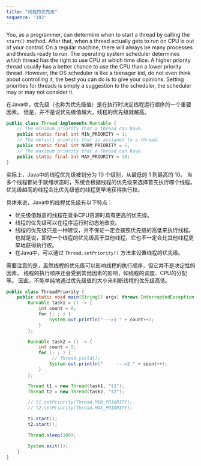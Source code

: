 ```yaml
---
title: "线程的优先级"
sequence: "102"
---
```


You, as a programmer, can determine when to start a thread by calling the `start()` method.
After that, when a thread actually gets to run on CPU is out of your control.
On a regular machine, there will always be many processes and threads ready to run.
The operating system scheduler determines which thread has the right to use CPU at which time slice.
A higher priority thread usually has a better chance to use the CPU than a lower priority thread.
However, the OS scheduler is like a teenager kid, do not even think about controlling it,
the best you can do is to give your opinions.
Setting priorities for threads is simply a suggestion to the scheduler, the scheduler may or may not consider it.

在Java中，优先级（也称为优先级值）是在执行时决定线程运行顺序的一个重要因素。
但是，并不是说优先级值越大，线程的优先级就越高。

```java
public class Thread implements Runnable {
    // The minimum priority that a thread can have.
    public static final int MIN_PRIORITY = 1;
    // The default priority that is assigned to a thread.
    public static final int NORM_PRIORITY = 5;
    // The maximum priority that a thread can have.
    public static final int MAX_PRIORITY = 10;
}
```

实际上，Java中的线程优先级被划分为 10 个级别，从最低的 1 到最高的 10。
当多个线程都处于就绪状态时，系统会根据线程的优先级来选择首先执行哪个线程。
优先级越高的线程会比优先级低的线程更早地获得执行权。

具体来说，Java中的线程优先级有以下特点：

- 优先级值越高的线程在竞争CPU资源时具有更高的优先级。
- 线程的优先级可以在程序运行时动态地改变。
- 线程的优先级只是一种建议，并不保证一定会按照优先级的高低来执行线程。也就是说，即使一个线程的优先级高于其他线程，它也不一定会比其他线程更早地获得执行权。
- 在Java中，可以通过 `Thread.setPriority()` 方法来设置线程的优先级。

需要注意的是，虽然线程的优先级可以影响线程的执行顺序，但它并不是决定性的因素。
线程的执行顺序还会受到其他因素的影响，如线程的调度、CPU的分配等。
因此，不能单纯地通过优先级值的大小来判断线程的优先级高低。

```java
public class ThreadPriority {
    public static void main(String[] args) throws InterruptedException {
        Runnable task1 = () -> {
            int count = 0;
            for (; ; ) {
                System.out.println("--->1 " + count++);
            }
        };

        Runnable task2 = () -> {
            int count = 0;
            for (; ; ) {
                 // Thread.yield();
                System.out.println("     --->2 " + count++);
            }
        };

        Thread t1 = new Thread(task1, "t1");
        Thread t2 = new Thread(task2, "t2");

        // t1.setPriority(Thread.MIN_PRIORITY);
        // t2.setPriority(Thread.MAX_PRIORITY);

        t1.start();
        t2.start();

        Thread.sleep(100);

        System.exit(1);
    }
}
```

